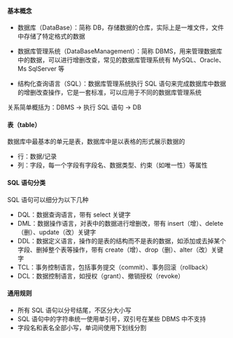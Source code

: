 #### 基本概念

- 数据库（DataBase）：简称 DB，存储数据的仓库，实际上是一堆文件，文件中存储了特定格式的数据

- 数据库管理系统（DataBaseManagement）：简称 DBMS，用来管理数据库中的数据，可以进行增删改查，常见的数据库管理系统有 MySQL、Oracle、Ms SqlServer 等

- 结构化查询语言（SQL）：数据库管理系统执行 SQL 语句来完成数据库中数据的增删改查操作，它是一套标准，可以应用于不同的数据库管理系统

关系简单概括为：DBMS -> 执行 SQL 语句 -> DB

#### 表（table）

数据库中最基本的单元是表，数据库中是以表格的形式展示数据的

- 行：数据/记录
- 列：字段，每一个字段有字段名、数据类型、约束（如唯一性）等属性

#### SQL 语句分类

SQL 语句可以细分为以下几种

- DQL：数据查询语言，带有 select 关键字
- DML：数据操作语言，对表中的数据进行增删改，带有 insert（增）、delete（删）、update（改）关键字
- DDL：数据定义语言，操作的是表的结构而不是表的数据，如添加或去掉某个字段、删掉整个表等操作，带有 create（增）、drop（删）、alter（改）关键字
- TCL：事务控制语言，包括事务提交（commit）、事务回滚（rollback）
- DCL：数据控制语言，如授权（grant）、撤销授权（revoke）

#### 通用规则

- 所有 SQL 语句以分号结尾，不区分大小写
- SQL 语句中的字符串统一使用单引号，双引号在某些 DBMS 中不支持
- 字段名和表名全部小写，单词间使用下划线分割
